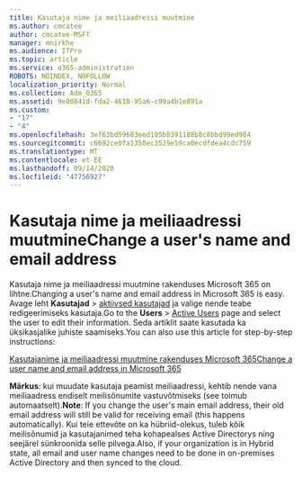 ```yaml
---
title: Kasutaja nime ja meiliaadressi muutmine
ms.author: cmcatee
author: cmcatee-MSFT
manager: mnirkhe
ms.audience: ITPro
ms.topic: article
ms.service: o365-administration
ROBOTS: NOINDEX, NOFOLLOW
localization_priority: Normal
ms.collection: Adm_O365
ms.assetid: 9e00841d-fda2-4610-95a6-c99a4b1e891a
ms.custom:
- "17"
- "4"
ms.openlocfilehash: 3ef63bd59683eed105b8391188b8c8bbd99ed984
ms.sourcegitcommit: c6692ce0fa1358ec3529e59ca0ecdfdea4cdc759
ms.translationtype: MT
ms.contentlocale: et-EE
ms.lasthandoff: 09/14/2020
ms.locfileid: "47756927"
---
```

# <a name="change-a-users-name-and-email-address"></a><span data-ttu-id="90c01-102">Kasutaja nime ja meiliaadressi muutmine</span><span class="sxs-lookup"><span data-stu-id="90c01-102">Change a user's name and email address</span></span>

<span data-ttu-id="90c01-103">Kasutaja nime ja meiliaadressi muutmine rakenduses Microsoft 365 on lihtne.</span><span class="sxs-lookup"><span data-stu-id="90c01-103">Changing a user's name and email address in Microsoft 365 is easy.</span></span> <span data-ttu-id="90c01-104">Avage leht **Kasutajad** \> [aktiivsed kasutajad](https://go.microsoft.com/fwlink/p/?linkid=834822) ja valige nende teabe redigeerimiseks kasutaja.</span><span class="sxs-lookup"><span data-stu-id="90c01-104">Go to the **Users** \> [Active Users](https://go.microsoft.com/fwlink/p/?linkid=834822) page and select the user to edit their information.</span></span> <span data-ttu-id="90c01-105">Seda artiklit saate kasutada ka üksikasjalike juhiste saamiseks.</span><span class="sxs-lookup"><span data-stu-id="90c01-105">You can also use this article for step-by-step instructions:</span></span>
  
[<span data-ttu-id="90c01-106">Kasutajanime ja meiliaadressi muutmine rakenduses Microsoft 365</span><span class="sxs-lookup"><span data-stu-id="90c01-106">Change a user name and email address in Microsoft 365</span></span>](https://docs.microsoft.com/microsoft-365/admin/add-users/change-a-user-name-and-email-address)
  
 <span data-ttu-id="90c01-107">**Märkus**: kui muudate kasutaja peamist meiliaadressi, kehtib nende vana meiliaadress endiselt meilisõnumite vastuvõtmiseks (see toimub automaatselt).</span><span class="sxs-lookup"><span data-stu-id="90c01-107">**Note**: If you change the user's main email address, their old email address will still be valid for receiving email (this happens automatically).</span></span> <span data-ttu-id="90c01-108">Kui teie ettevõte on ka hübriid-olekus, tuleb kõik meilisõnumid ja kasutajanimed teha kohapealses Active Directorys ning seejärel sünkroonida selle pilvega.</span><span class="sxs-lookup"><span data-stu-id="90c01-108">Also, if your organization is in Hybrid state, all email and user name changes need to be done in on-premises Active Directory and then synced to the cloud.</span></span>